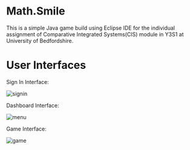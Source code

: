 # Math.Smile
This is a simple Java game build using Eclipse IDE for the individual assignment of Comparative Integrated Systems(CIS) module in Y3S1 at University of Bedfordshire.

# User Interfaces

Sign In Interface:

![signin](https://user-images.githubusercontent.com/67953132/213378981-97bef02e-6fc8-40cb-8aaf-d023e72d43fa.png)

Dashboard Interface:

![menu](https://user-images.githubusercontent.com/67953132/213378998-3e3e2472-e44e-4346-a20e-48687b0dc080.png)

Game Interface:

![game](https://user-images.githubusercontent.com/67953132/213379007-5f56f5d3-7142-4d72-a287-03033182e9e5.png)
